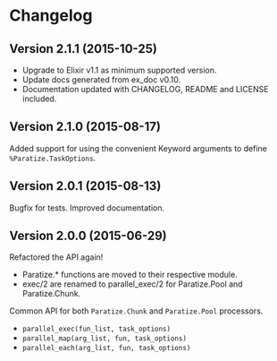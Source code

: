 Changelog
====

## Version 2.1.1 (2015-10-25)

* Upgrade to Elixir v1.1 as minimum supported version.
* Update docs generated from ex_doc v0.10.
* Documentation updated with CHANGELOG, README and LICENSE included.

## Version 2.1.0 (2015-08-17)

Added support for using the convenient Keyword arguments to define `%Paratize.TaskOptions`.


## Version 2.0.1 (2015-08-13)

Bugfix for tests. Improved documentation.


## Version 2.0.0 (2015-06-29)

Refactored the API again!

* Paratize.* functions are moved to their respective module.
* exec/2 are renamed to parallel_exec/2 for Paratize.Pool and Paratize.Chunk.

Common API for both `Paratize.Chunk` and `Paratize.Pool` processors. 

* `parallel_exec(fun_list, task_options)`
* `parallel_map(arg_list, fun, task_options)`
* `parallel_each(arg_list, fun, task_options)`
